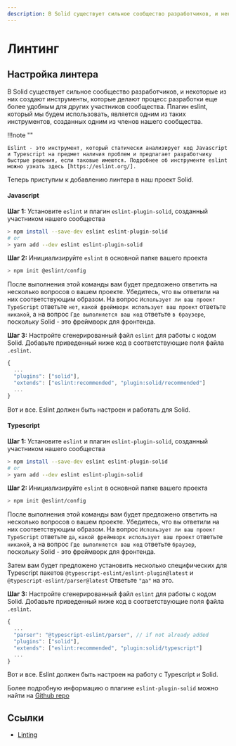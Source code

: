 ```yaml
---
description: В Solid существует сильное сообщество разработчиков, и некоторые из них создают инструменты, которые делают процесс разработки еще более удобным для других участников сообщества
---
```


# Линтинг

## Настройка линтера

В Solid существует сильное сообщество разработчиков, и некоторые из них создают инструменты, которые делают процесс разработки еще более удобным для других участников сообщества. Плагин eslint, который мы будем использовать, является одним из таких инструментов, созданных одним из членов нашего сообщества.

!!!note ""

    Eslint - это инструмент, который статически анализирует код Javascript и Typescript на предмет наличия проблем и предлагает разработчику быстрые решения, если таковые имеются. Подробнее об инструменте eslint можно узнать здесь [https://eslint.org/].

Теперь приступим к добавлению линтера в наш проект Solid.

#### Javascript

**Шаг 1:** Установите `eslint` и плагин `eslint-plugin-solid`, созданный участником нашего сообщества

```bash
> npm install --save-dev eslint eslint-plugin-solid
# or
> yarn add --dev eslint eslint-plugin-solid
```

**Шаг 2:** Инициализируйте `eslint` в основной папке вашего проекта

```bash
> npm init @eslint/config
```

После выполнения этой команды вам будет предложено ответить на несколько вопросов о вашем проекте. Убедитесь, что вы ответили на них соответствующим образом. На вопрос `Использует ли ваш проект TypeScript` ответьте `нет`, `какой фреймворк использует ваш проект` ответьте `никакой`, а на вопрос `Где выполняется ваш код` ответьте `в браузере`, поскольку Solid - это фреймворк для фронтенда.

**Шаг 3:** Настройте сгенерированный файл `eslint` для работы с кодом Solid. Добавьте приведенный ниже код в соответствующие поля файла `.eslint`.

```js
{
  ...
  "plugins": ["solid"],
  "extends": ["eslint:recommended", "plugin:solid/recommended"]
  ...
}
```

Вот и все. Eslint должен быть настроен и работать для Solid.

#### Typescript

**Шаг 1:** Установите `eslint` и плагин `eslint-plugin-solid`, созданный участником нашего сообщества

```bash
> npm install --save-dev eslint eslint-plugin-solid
# or
> yarn add --dev eslint eslint-plugin-solid
```

**Шаг 2:** Инициализируйте `eslint` в основной папке вашего проекта

```bash
> npm init @eslint/config
```

После выполнения этой команды вам будет предложено ответить на несколько вопросов о вашем проекте. Убедитесь, что вы ответили на них соответствующим образом. На вопрос `Использует ли ваш проект TypeScript` ответьте `да`, `какой фреймворк использует ваш проект` ответьте `никакой`, а на вопрос `Где выполняется ваш код` ответьте `браузер`, поскольку Solid - это фреймворк для фронтенда.

Затем вам будет предложено установить несколько специфических для Typescript пакетов `@typescript-eslint/eslint-plugin@latest` и `@typescript-eslint/parser@latest` Ответьте `"да"` на это.

**Шаг 3:** Настройте сгенерированный файл `eslint` для работы с кодом Solid. Добавьте приведенный ниже код в соответствующие поля файла `.eslint`.

```js
{
  ...
  "parser": "@typescript-eslint/parser", // if not already added
  "plugins": ["solid"],
  "extends": ["eslint:recommended", "plugin:solid/typescript"]
  ...
}
```

Вот и все. Eslint должен быть настроен на работу с Typescript и Solid.

Более подробную информацию о плагине `eslint-plugin-solid` можно найти на [Github repo](https://github.com/solidjs-community/eslint-plugin-solid)

## Ссылки

-   [Linting](https://docs.solidjs.com/guides/how-to-guides/get-ready-for-solid/linting)

